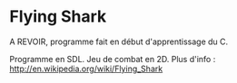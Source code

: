 # Flying Shark

A REVOIR, programme fait en début d'apprentissage du C.

Programme en SDL. Jeu de combat en 2D.
Plus d'info : http://en.wikipedia.org/wiki/Flying_Shark
